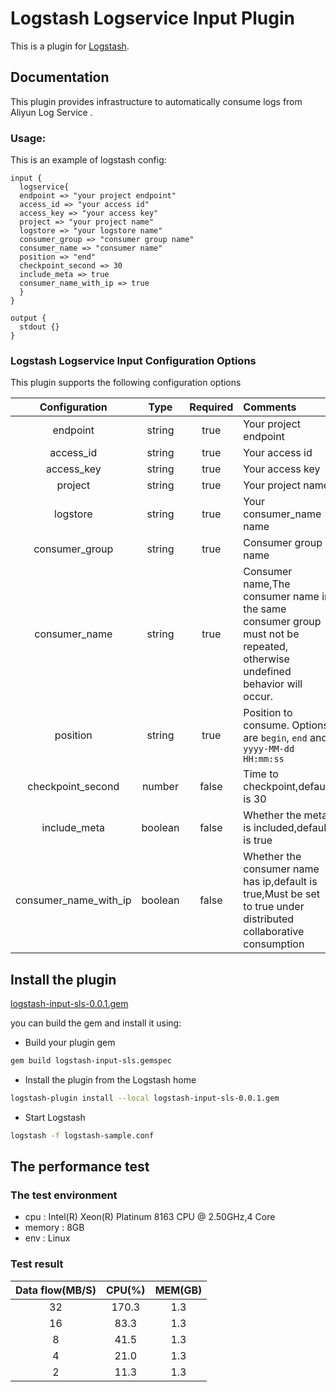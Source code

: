 # Logstash Logservice Input Plugin

This is a plugin for [Logstash](https://github.com/elastic/logstash).

## Documentation
This plugin provides infrastructure to automatically consume logs from Aliyun Log Service .


### Usage:
This is an example of logstash config:
```
input {
  logservice{
  endpoint => "your project endpoint"
  access_id => "your access id"
  access_key => "your access key"
  project => "your project name"
  logstore => "your logstore name"
  consumer_group => "consumer group name"
  consumer_name => "consumer name"
  position => "end"
  checkpoint_second => 30
  include_meta => true
  consumer_name_with_ip => true
  }
}

output {
  stdout {}
}
```

### Logstash Logservice Input Configuration Options
This plugin supports the following configuration options

|Configuration|Type|Required|Comments|
|:---:|:---:|:---:|:---|
|endpoint|string|true|Your project endpoint|
|access_id|string|true|Your access id|
|access_key|string|true|Your access key|
|project|string|true|Your project name|
|logstore|string|true|Your consumer_name name|
|consumer_group|string|true|Consumer group name|
|consumer_name|string|true|Consumer name,The consumer name in the same consumer group must not be repeated, otherwise undefined behavior will occur.|
|position|string|true|Position to consume. Options are `begin`, `end` and `yyyy-MM-dd HH:mm:ss`|
|checkpoint_second|number| false|Time to checkpoint,default is 30|
|include_meta|boolean| false|Whether the meta is included,default is true|
|consumer_name_with_ip|boolean| false|Whether the consumer name has ip,default is true,Must be set to true under distributed collaborative consumption|


## Install the plugin

[logstash-input-sls-0.0.1.gem](https://github.com/aliyun/logstash-input-logservice/raw/master/logstash-input-sls-0.0.1.gem)

you can build the gem and install it using:

- Build your plugin gem

```sh
gem build logstash-input-sls.gemspec
```

- Install the plugin from the Logstash home

```sh
logstash-plugin install --local logstash-input-sls-0.0.1.gem
```

- Start Logstash

```bash
logstash -f logstash-sample.conf
```

## The performance test

### The test environment

- cpu : Intel(R) Xeon(R) Platinum 8163 CPU @ 2.50GHz,4 Core
- memory : 8GB 
- env : Linux

### Test result
| Data flow(MB/S) |CPU(%) | MEM(GB) |
| :---: | :---: | :---: |
|32|170.3|1.3|
|16|83.3|1.3|
|8|41.5|1.3|
|4|21.0|1.3|
|2|11.3|1.3|